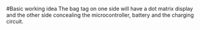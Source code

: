 #Basic working idea
The bag tag on one side will have a dot matrix display and the other side concealing the microcontroller,
battery and the charging circuit.
